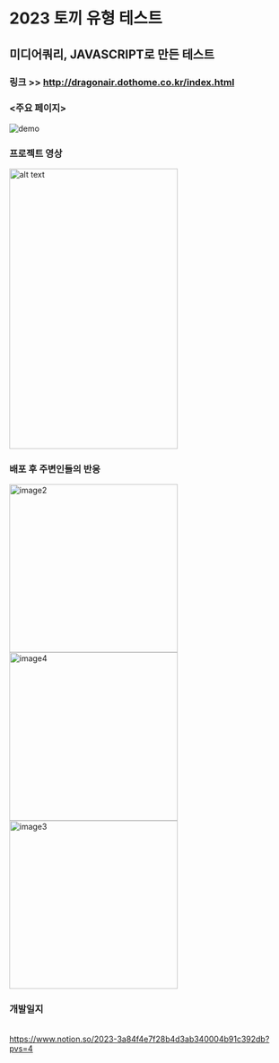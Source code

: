 
# 2023 토끼 유형 테스트
## 미디어쿼리, JAVASCRIPT로 만든 테스트
### 링크 >>  http://dragonair.dothome.co.kr/index.html <br>

### <주요 페이지> <br>
![demo](https://user-images.githubusercontent.com/80152716/218378844-aa94fe10-423b-4925-8fc4-eaa340a52243.png) <br>

### 프로젝트 영상<br>
<img src="demo/demo.gif" alt="alt text" width="300" height="500"/>


### 배포 후 주변인들의 반응 <br>

<img src="https://github.com/user-attachments/assets/0ab21f1f-d760-40ab-9473-e6cf5030dafe" alt="image2" style="width: 300px; height: auto;">

<img src="https://github.com/user-attachments/assets/c8237d5b-973b-440a-9a44-a132a615978f" alt="image4" style="width: 300px; height: auto;">
<img src="https://github.com/user-attachments/assets/6cd122f5-8b79-41b4-aa6c-732b319f0366" alt="image3" style="width: 300px; height: auto;">

### 개발일지<br>
<Notion> <br>
https://www.notion.so/2023-3a84f4e7f28b4d3ab340004b91c392db?pvs=4
